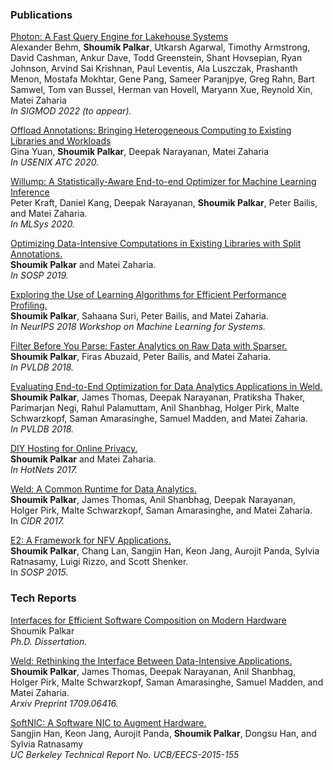 ### Publications

[Photon: A Fast Query Engine for Lakehouse Systems](static/papers/photon-sigmod22.pdf)
<br>
Alexander Behm, **Shoumik Palkar**, Utkarsh Agarwal, Timothy Armstrong, David Cashman, Ankur Dave, Todd Greenstein, Shant Hovsepian, Ryan Johnson, Arvind Sai Krishnan, Paul Leventis, Ala Luszczak, Prashanth Menon, Mostafa Mokhtar, Gene Pang, Sameer Paranjpye, Greg Rahn, Bart Samwel, Tom van Bussel, Herman van Hovell, Maryann Xue, Reynold Xin, Matei Zaharia
<br>
_In SIGMOD 2022 (to appear)._

[Offload Annotations: Bringing Heterogeneous Computing to Existing Libraries and Workloads](https://www.usenix.org/system/files/atc20-yuan.pdf)
<br>
Gina Yuan, **Shoumik Palkar**, Deepak Narayanan, Matei Zaharia
<br>
_In USENIX ATC 2020._

[Willump: A Statistically-Aware End-to-end Optimizer for Machine Learning Inference](https://proceedings.mlsys.org/paper/2020/file/fbd7939d674997cdb4692d34de8633c4-Paper.pdf)
<br>
Peter Kraft, Daniel Kang, Deepak Narayanan, **Shoumik Palkar**, Peter Bailis, and Matei Zaharia.
<br>
_In MLSys 2020._

[Optimizing Data-Intensive Computations in Existing Libraries with Split Annotations.](static/papers/mozart-sosp19final.pdf)
<br>
**Shoumik Palkar** and Matei Zaharia.
<br>
_In SOSP 2019._

[Exploring the Use of Learning Algorithms for Efficient Performance Profiling.](static/papers/paikana-nips18.pdf)
<br>
**Shoumik Palkar**, Sahaana Suri, Peter Bailis, and Matei Zaharia.
<br>
_In NeurIPS 2018 Workshop on Machine Learning for Systems._

[Filter Before You Parse: Faster Analytics on Raw Data with Sparser.](https://www.vldb.org/pvldb/vol11/p1576-palkar.pdf)
<br>
**Shoumik Palkar**, Firas Abuzaid, Peter Bailis, and Matei Zaharia.
<br>
_In PVLDB 2018._

[Evaluating End-to-End Optimization for Data Analytics Applications in Weld.](https://www.vldb.org/pvldb/vol11/p1002-palkar.pdf)
<br>
**Shoumik Palkar**, James Thomas, Deepak Narayanan, Pratiksha Thaker, Parimarjan Negi, Rahul Palamuttam, Anil Shanbhag, Holger Pirk, Malte Schwarzkopf, Saman Amarasinghe, Samuel Madden, and Matei Zaharia.
<br>
_In PVLDB 2018._

[DIY Hosting for Online Privacy.](static/papers/diy.pdf)
<br>
**Shoumik Palkar** and Matei Zaharia.
<br>
_In HotNets 2017._

[Weld: A Common Runtime for Data Analytics.](static/papers/cidr-weld.pdf)
<br>
**Shoumik Palkar**, James Thomas, Anil Shanbhag, Deepak Narayanan, Holger Pirk, Malte Schwarzkopf, Saman Amarasinghe, and Matei Zaharia.
<br>
In _CIDR 2017._

[E2: A Framework for NFV Applications.](http://span.cs.berkeley.edu/static/e2-sosp.pdf)
<br>
**Shoumik Palkar**, Chang Lan, Sangjin Han, Keon Jang, Aurojit Panda, Sylvia Ratnasamy, Luigi Rizzo, and Scott Shenker.
<br>
In _SOSP 2015._

### Tech Reports

[Interfaces for Efficient Software Composition on Modern Hardware](https://searchworks.stanford.edu/view/13595445)
<br>
Shoumik Palkar
<br>
_Ph.D. Dissertation._

[Weld: Rethinking the Interface Between Data-Intensive Applications.](https://arxiv.org/pdf/1709.06416.pdf)
<br>
**Shoumik Palkar**, James Thomas, Deepak Narayanan, Anil Shanbhag, Holger Pirk, Malte Schwarzkopf, Saman Amarasinghe, Samuel Madden, and Matei Zaharia.
<br>
_Arxiv Preprint 1709.06416._

[SoftNIC: A Software NIC to Augment Hardware.](https://www2.eecs.berkeley.edu/Pubs/TechRpts/2015/EECS-2015-155.pdf)
<br>
Sangjin Han, Keon Jang, Aurojit Panda, **Shoumik Palkar**, Dongsu Han, and Sylvia Ratnasamy
<br>
_UC Berkeley Technical Report No. UCB/EECS-2015-155_
